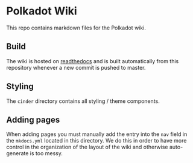 # Polkadot Wiki

This repo contains markdown files for the Polkadot wiki.

## Build

The wiki is hosted on [readthedocs](readthedocs.io) and is built automatically
from this repository whenever a new commit is pushed to master.

## Styling

The `cinder` directory contains all styling / theme components.

## Adding pages

When adding pages you must manually add the entry into the `nav`
field in the `mkdocs.yml` located in this directory. We do this 
in order to have more control in the organization of the layout
of the wiki and otherwise auto-generate is too messy.
